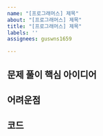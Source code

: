 ```yaml
---
name: "[프로그래머스] 제목"
about: "[프로그래머스] 제목"
title: "[프로그래머스] 제목"
labels: ''
assignees: guswns1659

---
```


## 문제 풀이 핵심 아이디어 

## 어려운점 

## 코드
